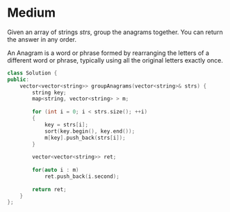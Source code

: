 # Medium

Given an array of strings $strs$, group the anagrams together. You can return the answer in any order.

An Anagram is a word or phrase formed by rearranging the letters of a different word or phrase, typically using all the original letters exactly once.

```cpp
class Solution {
public:
    vector<vector<string>> groupAnagrams(vector<string>& strs) {
        string key;
        map<string, vector<string> > m;
        
        for (int i = 0; i < strs.size(); ++i)
        {
            key = strs[i];
            sort(key.begin(), key.end());
            m[key].push_back(strs[i]);
        }
        
        vector<vector<string>> ret;
        
        for(auto i : m)
            ret.push_back(i.second);
        
        return ret;
    }
};
```
